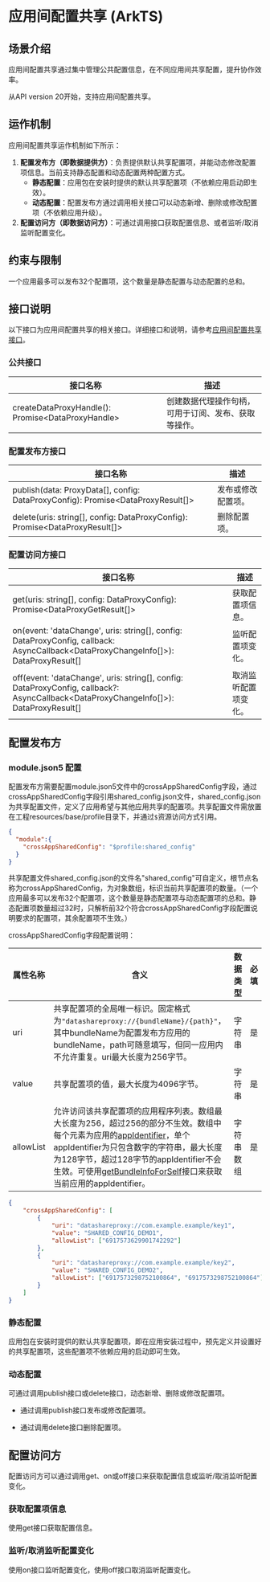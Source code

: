 # 应用间配置共享 (ArkTS)
<!--Kit: ArkData-->
<!--Subsystem: DistributedDataManager-->
<!--Owner: @woodenarow-->
<!--Designer: @woodenarow; @xuelei3-->
<!--Tester: @chenwan188; @logic42-->
<!--Adviser: @ge-yafang-->

## 场景介绍

应用间配置共享通过集中管理公共配置信息，在不同应用间共享配置，提升协作效率。

从API version 20开始，支持应用间配置共享。

## 运作机制

应用间配置共享运作机制如下所示：

1. **配置发布方（即数据提供方）**：负责提供默认共享配置项，并能动态修改配置项信息。当前支持静态配置和动态配置两种配置方式。
   - **静态配置**：应用包在安装时提供的默认共享配置项（不依赖应用启动即生效）。
   - **动态配置**：配置发布方通过调用相关接口可以动态新增、删除或修改配置项（不依赖应用升级）。
2. **配置访问方（即数据访问方）**：可通过调用接口获取配置信息、或者监听/取消监听配置变化。

## 约束与限制

一个应用最多可以发布32个配置项，这个数量是静态配置与动态配置的总和。

## 接口说明
以下接口为应用间配置共享的相关接口。详细接口和说明，请参考[应用间配置共享接口](../reference/apis-arkdata/js-apis-data-dataShare.md#datasharecreatedataproxyhandle20)。

### 公共接口

| 接口名称                        | 描述                                                                                                   |
| ------------------------------- | ------------------------------------------------------------------------------------------------------ |
| createDataProxyHandle(): Promise&lt;DataProxyHandle&gt; | 创建数据代理操作句柄，可用于订阅、发布、获取等操作。 |

### 配置发布方接口

| 接口名称                                                     | 描述               |
| ------------------------------------------------------------ | ------------------ |
| publish(data: ProxyData[], config: DataProxyConfig): Promise<DataProxyResult[]> | 发布或修改配置项。 |
| delete(uris: string[], config: DataProxyConfig): Promise<DataProxyResult[]> | 删除配置项。       |

### 配置访问方接口

| 接口名称                                                     | 描述                 |
| ------------------------------------------------------------ | -------------------- |
| get(uris: string[], config: DataProxyConfig): Promise<DataProxyGetResult[]> | 获取配置项信息。     |
| on(event: 'dataChange', uris: string[], config: DataProxyConfig, callback: AsyncCallback<DataProxyChangeInfo[]>): DataProxyResult[] | 监听配置项变化。     |
| off(event: 'dataChange', uris: string[], config: DataProxyConfig, callback?: AsyncCallback<DataProxyChangeInfo[]>): DataProxyResult[] | 取消监听配置项变化。 |


## 配置发布方
### module.json5 配置
配置发布方需要配置module.json5文件中的crossAppSharedConfig字段，通过crossAppSharedConfig字段引用shared_config.json文件，shared_config.json为共享配置文件，定义了应用希望与其他应用共享的配置项。共享配置文件需放置在工程resources/base/profile目录下，并通过`$`资源访问方式引用。  


```json
{
  "module":{
    "crossAppSharedConfig": "$profile:shared_config"
  }
}
```


共享配置文件shared_config.json的文件名"shared_config"可自定义，根节点名称为crossAppSharedConfig，为对象数组，标识当前共享配置项的数量。（一个应用最多可以发布32个配置项，这个数量是静态配置项与动态配置项的总和。静态配置项数量超过32时，只解析前32个符合crossAppSharedConfig字段配置说明要求的配置项，其余配置项不生效。）

crossAppSharedConfig字段配置说明：

| 属性名称 | 含义 | 数据类型 | 必填 |
| ------- | ------- | ------- | ------- |
| uri | 共享配置项的全局唯一标识。固定格式为`"datashareproxy://{bundleName}/{path}"`，其中bundleName为配置发布方应用的bundleName，path可随意填写，但同一应用内不允许重复。uri最大长度为256字节。 | 字符串 | 是 |
| value | 共享配置项的值，最大长度为4096字节。 | 字符串 | 是 |
| allowList | 允许访问该共享配置项的应用程序列表。数组最大长度为256，超过256的部分不生效。数组中每个元素为应用的[appIdentifier](../quick-start/common_problem_of_application.md#什么是appidentifier)，单个appIdentifier为只包含数字的字符串，最大长度为128字节，超过128字节的appIdentifier不会生效。可使用[getBundleInfoForSelf](../reference/apis-ability-kit/js-apis-bundleManager.md#bundlemanagergetbundleinfoforself)接口来获取当前应用的appIdentifier。 | 字符串数组 | 是 |

```json
{
    "crossAppSharedConfig": [
        {
            "uri": "datashareproxy://com.example.example/key1",
            "value": "SHARED_CONFIG_DEMO1",
            "allowList": ["6917573629901742292"]
        },
        {
            "uri": "datashareproxy://com.example.example/key2",
            "value": "SHARED_CONFIG_DEMO2",
            "allowList": ["6917573298752100864", "6917573298752100864"]
        }
    ]
}
```

### 静态配置

应用包在安装时提供的默认共享配置项，即在应用安装过程中，预先定义并设置好的共享配置项，这些配置项不依赖应用的启动即可生效。 

### 动态配置

可通过调用publish接口或delete接口，动态新增、删除或修改配置项。  

- 通过调用publish接口发布或修改配置项。

<!-- @[publish_shared_config](https://gitcode.com/openharmony/applications_app_samples/blob/master/code/DocsSample/ArkData/DataShare/ShareConfig/entry/src/main/ets/pages/Index.ets) -->

- 通过调用delete接口删除配置项。

<!-- @[delete_shared_config](https://gitcode.com/openharmony/applications_app_samples/blob/master/code/DocsSample/ArkData/DataShare/ShareConfig/entry/src/main/ets/pages/Index.ets) -->

## 配置访问方

配置访问方可以通过调用get、on或off接口来获取配置信息或监听/取消监听配置变化。

### 获取配置项信息

使用get接口获取配置信息。

<!-- @[get_shared_config](https://gitcode.com/openharmony/applications_app_samples/blob/master/code/DocsSample/ArkData/DataShare/ShareConfig/entry/src/main/ets/pages/Index.ets) -->

### 监听/取消监听配置变化

使用on接口监听配置变化，使用off接口取消监听配置变化。

<!-- @[watch_shared_config](https://gitcode.com/openharmony/applications_app_samples/blob/master/code/DocsSample/ArkData/DataShare/ShareConfig/entry/src/main/ets/pages/Index.ets) -->
